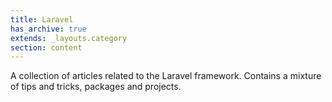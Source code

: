 ```yaml
---
title: Laravel
has_archive: true
extends: _layouts.category
section: content
---
```


A collection of articles related to the Laravel framework. Contains a mixture of tips and tricks, packages and projects.